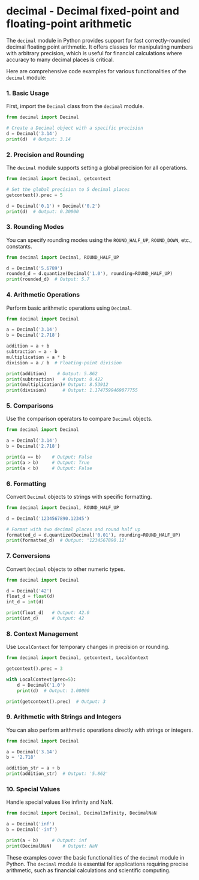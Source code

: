 # decimal - Decimal fixed-point and floating-point arithmetic

The `decimal` module in Python provides support for fast correctly-rounded decimal floating point arithmetic. It offers classes for manipulating numbers with arbitrary precision, which is useful for financial calculations where accuracy to many decimal places is critical.

Here are comprehensive code examples for various functionalities of the `decimal` module:

### 1. Basic Usage

First, import the `Decimal` class from the `decimal` module.

```python
from decimal import Decimal

# Create a Decimal object with a specific precision
d = Decimal('3.14')
print(d)  # Output: 3.14
```

### 2. Precision and Rounding

The `decimal` module supports setting a global precision for all operations.

```python
from decimal import Decimal, getcontext

# Set the global precision to 5 decimal places
getcontext().prec = 5

d = Decimal('0.1') + Decimal('0.2')
print(d)  # Output: 0.30000
```

### 3. Rounding Modes

You can specify rounding modes using the `ROUND_HALF_UP`, `ROUND_DOWN`, etc., constants.

```python
from decimal import Decimal, ROUND_HALF_UP

d = Decimal('5.6789')
rounded_d = d.quantize(Decimal('1.0'), rounding=ROUND_HALF_UP)
print(rounded_d)  # Output: 5.7
```

### 4. Arithmetic Operations

Perform basic arithmetic operations using `Decimal`.

```python
from decimal import Decimal

a = Decimal('3.14')
b = Decimal('2.718')

addition = a + b
subtraction = a - b
multiplication = a * b
division = a / b  # Floating-point division

print(addition)    # Output: 5.862
print(subtraction)   # Output: 0.422
print(multiplication)# Output: 8.53912
print(division)      # Output: 1.1747599469077755
```

### 5. Comparisons

Use the comparison operators to compare `Decimal` objects.

```python
from decimal import Decimal

a = Decimal('3.14')
b = Decimal('2.718')

print(a == b)    # Output: False
print(a > b)     # Output: True
print(a < b)     # Output: False
```

### 6. Formatting

Convert `Decimal` objects to strings with specific formatting.

```python
from decimal import Decimal, ROUND_HALF_UP

d = Decimal('1234567890.12345')

# Format with two decimal places and round half up
formatted_d = d.quantize(Decimal('0.01'), rounding=ROUND_HALF_UP)
print(formatted_d)  # Output: '1234567890.12'
```

### 7. Conversions

Convert `Decimal` objects to other numeric types.

```python
from decimal import Decimal

d = Decimal('42')
float_d = float(d)
int_d = int(d)

print(float_d)   # Output: 42.0
print(int_d)     # Output: 42
```

### 8. Context Management

Use `LocalContext` for temporary changes in precision or rounding.

```python
from decimal import Decimal, getcontext, LocalContext

getcontext().prec = 3

with LocalContext(prec=5):
    d = Decimal('1.0')
    print(d)  # Output: 1.00000

print(getcontext().prec)  # Output: 3
```

### 9. Arithmetic with Strings and Integers

You can also perform arithmetic operations directly with strings or integers.

```python
from decimal import Decimal

a = Decimal('3.14')
b = '2.718'

addition_str = a + b
print(addition_str)  # Output: '5.862'
```

### 10. Special Values

Handle special values like infinity and NaN.

```python
from decimal import Decimal, DecimalInfinity, DecimalNaN

a = Decimal('inf')
b = Decimal('-inf')

print(a + b)     # Output: inf
print(DecimalNaN)    # Output: NaN
```

These examples cover the basic functionalities of the `decimal` module in Python. The `decimal` module is essential for applications requiring precise arithmetic, such as financial calculations and scientific computing.
